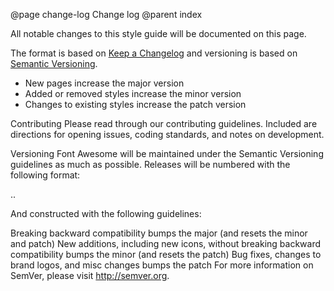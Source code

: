 @page change-log Change log
@parent index

All notable changes to this style guide will be documented on this page.

The format is based on [Keep a Changelog](http://keepachangelog.com/) 
and versioning is based on [Semantic Versioning](http://semver.org/).

- New pages increase the major version
- Added or removed styles increase the minor version
- Changes to existing styles increase the patch version

Contributing
Please read through our contributing guidelines. Included are directions for opening issues, coding standards, and notes on development.

Versioning
Font Awesome will be maintained under the Semantic Versioning guidelines as much as possible. Releases will be numbered with the following format:

<major>.<minor>.<patch>

And constructed with the following guidelines:

Breaking backward compatibility bumps the major (and resets the minor and patch)
New additions, including new icons, without breaking backward compatibility bumps the minor (and resets the patch)
Bug fixes, changes to brand logos, and misc changes bumps the patch
For more information on SemVer, please visit http://semver.org.
